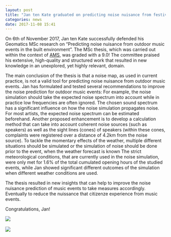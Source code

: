 ```yaml
---
layout: post
title: "Jan ten Kate graduated on predicting noise nuisance from festivals in Amsterdam with a 9.0!"
categories: news
date: 2017-11-08 15:41
---
```


On 6th of November 2017, Jan ten Kate successfully defended his Geomatics MSc research on “Predicting noise nuisance from outdoor music events in the built environment”.
The MSc thesis, which was carried out within the context of [AMS](http://www.ams-institute.org), was graded with a 9.0! The committee praised his extensive, high-quality and structured work that resulted in new knowledge in an unexplored, yet highly relevant, domain.

The main conclusion of the thesis is that a noise map, as used in current practice, is not a valid tool for predicting noise nuisance from outdoor music events. 
Jan has formulated and tested several recommendations to improve the noise prediction for outdoor music events:
For example, the noise simulation should take the expected noise spectrum into account while in practice low frequencies are often ignored. The chosen sound spectrum has a significant influence on how the noise simulation propagates noise. For most artists, the expected noise spectrum can be estimated beforehand.
Another proposed enhancement is to develop a calculation method that can take into account coherent noise sources (such as speakers) as well as the sight lines (cones) of speakers (within these cones, complaints were registered over a distance of 4.2km from the noise source).
To tackle the momentary effects of the weather, multiple different situations should be simulated or the simulation of noise should be done prior to the event, when
the weather forecast is known
The strict meteorological conditions, that are currently used in the noise simulation, were only met for 1.6% of the total cumulated opening hours of the studied events, while Jan showed significant different outcomes of the simulation when different weather conditions are used.

The thesis resulted in new insights that can help to improve the noise nuisance prediction of music events to take measures accordingly. Eventually to reduce the nuissance that citizenze experience from music events.

Congratulations, Jan!

<img src="{{ site.baseurl }}/img/2017/kate2017A.jpg"/><br/><br/>
<img src="{{ site.baseurl }}/img/2017/kate2017B.jpg"/><br/><br/>
